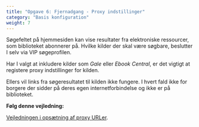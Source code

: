 ```yaml
---
title: "Opgave 6: Fjernadgang - Proxy indstillinger"
category: "Basis konfiguration"
weight: 7
---
```


Søgefeltet på hjemmesiden kan vise resultater fra elektroniske ressourcer, som biblioteket abonnerer på. Hvilke kilder der skal være søgbare, beslutter I selv via VIP søgeprofilen.

Har I valgt at inkludere kilder som *Gale* eller *Ebook Central*, er det vigtigt at registere proxy indstillinger for kilden. 

Ellers vil links fra søgeresultatet til kilden ikke fungere. I hvert fald ikke for borgere der sidder på deres egen internetforbindelse og ikke er på biblioteket.

**Følg denne vejledning:**

[Vejledningen i opsætning af proxy URLer](https://www.folkebibliotekernescms.dk/main/konfiguration/url-proxy-indstillinger/).





